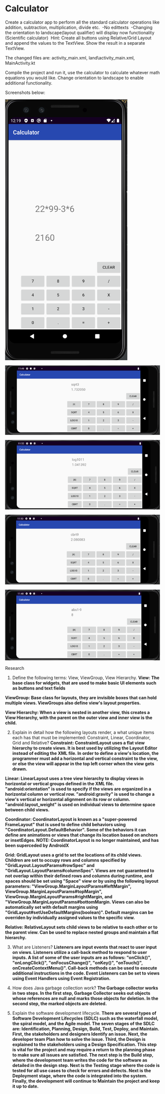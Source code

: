 # Calculator
Create a calculator app to perform all the standard calculator operations like addition, subtraction, multiplication, divide etc. 
 -No edittexts
 -Changing the orientation to landscape(layout qualifier) will display now functionality (Scientific calculator)
 Hint: Create all buttons using Relative/Grid Layout and append the values to the TextView. Show the result in a separate TextView.

The changed files are:
activity_main.xml, land\activity_main.xml, MainActivity.kt

Compile the project and run it, use the calculator to calculate whatever math equations you would like. Change orientation to landscape to enable additional functionality.

Screenshots below:

![verticalview](https://raw.githubusercontent.com/ebrunso/Calculator/master/verticalviewcalc.png)

![sqrt](https://raw.githubusercontent.com/ebrunso/Calculator/master/sqrt.png)

![log10](https://raw.githubusercontent.com/ebrunso/Calculator/master/log10.png)

![cbrt](https://raw.githubusercontent.com/ebrunso/Calculator/master/cbrt.png)

![abs](https://raw.githubusercontent.com/ebrunso/Calculator/master/absolutevalue.png)

Research
1. Define the following terms: View, ViewGroup, View Hierarchy.
**View: The base class for widgets, that are used to make basic UI elements such as buttons and text fields**

**ViewGroup: Base class for layouts, they are invisible boxes that can hold multiple views. ViewGroups also define view's layout properties.**

**View Hierarchy: When a view is nested in another view, this creates a View Hierarchy, with the parent on the outer view and inner view is the child.**


2. Explain in detail how the following layouts render, a what unique items each has that must be implemented: Constraint, Linear, Coordinator, Grid and Relative?
**Constraint: ConstraintLayout uses a flat view hierarchy to create views. It is best used by utilizing the Layout Editor instead of editing the XML file. In order to define a view's location, the programmer must add a horizontal and vertical constraint to the view, or else the view will appear in the top left corner when the view gets drawn.**

**Linear: LinearLayout uses a tree view hierarchy to display views in horizontal or vertical groups defined in the XML file. "android:orientation" is used to specify if the views are organized in a horizontal column or vertical row. "android:gravity" is used to change a view's vertical or horizontal alignment on its row or column. "android:layout_weight" is used on individual views to determine space between child views.**

**Coordinator: CoordinatorLayout is known as a "super-powered FrameLayout" that is used to define child behaviors using "CoordinatorLayout.DefaultBehavior". Some of the behaviors it can define are animations or views that change its location based on anchors or insetEdges. NOTE: CoordinatorLayout is no longer maintained, and has been superceded by AndroidX**

**Grid: GridLayout uses a grid to set the locations of its child views. Children are set to occupy rows and columns specified by "GridLayout.LayoutParams#rowSpec" and "GridLayout.LayoutParams#columnSpec". Views are not guaranteed to not overlap within their defined rows and columns during runtime, and spaces should be set using "Space" view or by using the following layout parameters: "ViewGroup.MarginLayoutParams#leftMargin", ViewGroup.MarginLayoutParams#topMargin", ViewGroup.MarginLayoutParams#rightMargin, and "ViewGroup.MarginLayoutParams#bottomMargin. Views can also be automatically set with default margins using "GridLayout#setUseDefaultMargins(boolean)". Default margins can be overriden by individually assigned values to the specific view.**

**Relative: RelativeLayout sets child views to be relative to each other or to the parent view. Can be used to replace nested groups and maintain a flat hierarchy.**


3.  What are Listeners?
**Listeners are input events that react to user input on views. Listeners utilize a call-back method to respond to user inputs. A list of some of the user inputs are as follows:
"onClick()", "onLongClick()", "onFocusChange()", "onKey()", "onTouch()", onCreateContextMenu()". Call-back methods can be used to execute additional instructions in the code. Event Listeners can be set to views using Event Handlers using Event Registration.**


4. How does Java garbage collection work?
**The Garbage collector works in two steps. In the first step, Garbage Collector seeks out objects whose references are null and marks those objects for deletion. In the second step, the marked objects are deleted.**


5. Explain the software development lifecycle.
**There are several types of Software Development Lifecycles (SDLC) such as the waterfall model, the spiral model, and the Agile model. The seven stages of the SDLC are: Identification, Planning, Design, Build, Test, Deploy, and Maintain. First, the stakeholders and designers Identify an issue. Next, the developer team Plan how to solve the issue. Third, the Design is explained to the stakeholders using a Design Specification. This step is vital for the project and may require a return to the planning phase to make sure all issues are satisfied. The next step is the Build step, where the development team writes the code for the software as detailed in the design step. Next is the Testing stage where the code is tested for all use cases to check for errors and defects. Next is the Deployment stage, where the code is integrated into the system. Finally, the development will continue to Maintain the project and keep it up to date.**
